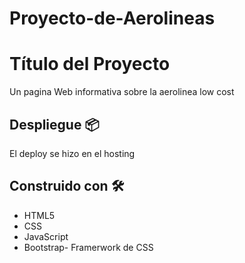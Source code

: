# Proyecto-de-Aerolineas
# Título del Proyecto

Un pagina Web informativa sobre la aerolinea low cost

## Despliegue 📦

El deploy se hizo en el hosting 

## Construido con 🛠️

* HTML5
* CSS
* JavaScript 
* Bootstrap- Framerwork de CSS
